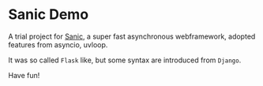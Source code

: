  Sanic Demo
 ===

 A trial project for [Sanic](https://github.com/channelcat/sanic), a super fast asynchronous webframework, adopted features from asyncio, uvloop.

 It was so called `Flask` like, but some syntax are introduced from `Django`.

 Have fun!